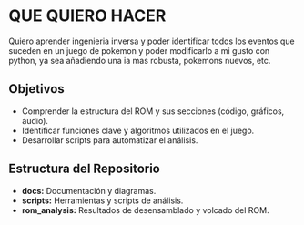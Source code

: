 # **QUE QUIERO HACER**

Quiero aprender ingenieria inversa y poder identificar todos los eventos que suceden en un juego de pokemon y poder modificarlo a mi gusto con python,
ya sea añadiendo una ia mas robusta, pokemons nuevos, etc.

## Objetivos

- Comprender la estructura del ROM y sus secciones (código, gráficos, audio).
- Identificar funciones clave y algoritmos utilizados en el juego.
- Desarrollar scripts para automatizar el análisis.

## Estructura del Repositorio

- **docs:** Documentación y diagramas.
- **scripts:** Herramientas y scripts de análisis.
- **rom_analysis:** Resultados de desensamblado y volcado del ROM.
